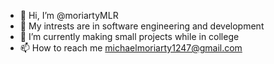 - 👋 Hi, I’m @moriartyMLR
- 👀 My intrests are in software engineering and development
- 🌱 I’m currently making small projects while in college
- 📫 How to reach me michaelmoriarty1247@gmail.com


<!---
moriartyMLR/moriartyMLR is a ✨ special ✨ repository because its `README.md` (this file) appears on your GitHub profile.
You can click the Preview link to take a look at your changes.
--->
